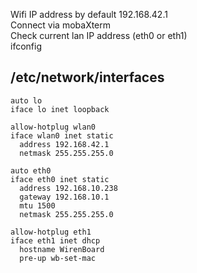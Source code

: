 Wifi IP address by default 192.168.42.1  
Connect via mobaXterm  
Check current lan IP address (eth0 or eth1)  
    ifconfig  

/etc/network/interfaces  
-----
    auto lo  
    iface lo inet loopback  

    allow-hotplug wlan0  
    iface wlan0 inet static  
      address 192.168.42.1  
      netmask 255.255.255.0  

    auto eth0  
    iface eth0 inet static  
      address 192.168.10.238  
      gateway 192.168.10.1  
      mtu 1500  
      netmask 255.255.255.0  

    allow-hotplug eth1  
    iface eth1 inet dhcp  
      hostname WirenBoard  
      pre-up wb-set-mac  
